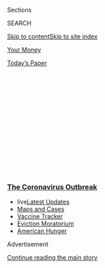 <div id="app">

<div>

<div>

<div>

<div class="NYTAppHideMasthead css-1q2w90k e1suatyy0">

<div class="section css-ui9rw0 e1suatyy2">

<div class="css-eph4ug er09x8g0">

<div class="css-6n7j50">

</div>

<span class="css-1dv1kvn">Sections</span>

<div class="css-10488qs">

<span class="css-1dv1kvn">SEARCH</span>

</div>

[Skip to content](#site-content)[Skip to site index](#site-index)

</div>

<div id="masthead-section-label" class="css-1wr3we4 eaxe0e00">

[Your
Money](https://www.nytimes3xbfgragh.onion/section/your-money)

</div>

<div class="css-10698na e1huz5gh0">

</div>

</div>

<div id="masthead-bar-one" class="section hasLinks css-15hmgas e1csuq9d3">

<div class="css-uqyvli e1csuq9d0">

</div>

<div class="css-1uqjmks e1csuq9d1">

</div>

<div class="css-9e9ivx">

[](https://myaccount.nytimes3xbfgragh.onion/auth/login?response_type=cookie&client_id=vi)

</div>

<div class="css-1bvtpon e1csuq9d2">

[Today’s
Paper](https://www.nytimes3xbfgragh.onion/section/todayspaper)

</div>

</div>

</div>

</div>

<div data-aria-hidden="false">

<div id="site-content" data-role="main">

<div>

<div class="css-1aor85t" style="opacity:0.000000001;z-index:-1;visibility:hidden">

<div class="css-1hqnpie">

<div class="css-epjblv">

<span class="css-17xtcya">[Your
Money](/section/your-money)</span><span class="css-x15j1o">|</span><span class="css-fwqvlz">How
to Build an Emergency Fund in the Middle of an
Emergency</span>

</div>

<div class="css-k008qs">

<div class="css-1iwv8en">

<span class="css-18z7m18"></span>

<div>

</div>

</div>

<span class="css-1n6z4y">https://nyti.ms/2WvZRZW</span>

<div class="css-1705lsu">

<div class="css-4xjgmj">

<div class="css-4skfbu" data-role="toolbar" data-aria-label="Social Media Share buttons, Save button, and Comments Panel with current comment count" data-testid="share-tools">

  - 
  - 
  - 
  - 
    
    <div class="css-6n7j50">
    
    </div>

  - 

</div>

</div>

</div>

</div>

</div>

</div>

<div class="css-13pd83m">

<div class="css-l9svim">

### [<span class="css-pa1jbp"><span class="css-1rxm0ex">The Coronavirus</span><span class="css-1rxm0ex"> Outbreak</span></span>](https://www.nytimes3xbfgragh.onion/news-event/coronavirus?name=styln-coronavirus-national&region=TOP_BANNER&block=storyline_menu_recirc&action=click&pgtype=Article&impression_id=f32f8f30-efb9-11ea-a193-7f67ec27f149&variant=undefined)

  - <span class="css-ousu42"><span class="css-12clwdu">live</span>[Latest
    Updates](https://www.nytimes3xbfgragh.onion/2020/09/05/world/coronavirus-covid.html?name=styln-coronavirus-national&region=TOP_BANNER&block=storyline_menu_recirc&action=click&pgtype=Article&impression_id=f32f8f31-efb9-11ea-a193-7f67ec27f149&variant=undefined)</span>
  - <span class="css-ousu42">[Maps and
    Cases](https://www.nytimes3xbfgragh.onion/interactive/2020/us/coronavirus-us-cases.html?name=styln-coronavirus-national&region=TOP_BANNER&block=storyline_menu_recirc&action=click&pgtype=Article&impression_id=f32f8f32-efb9-11ea-a193-7f67ec27f149&variant=undefined)</span>
  - <span class="css-ousu42">[Vaccine
    Tracker](https://www.nytimes3xbfgragh.onion/interactive/2020/science/coronavirus-vaccine-tracker.html?name=styln-coronavirus-national&region=TOP_BANNER&block=storyline_menu_recirc&action=click&pgtype=Article&impression_id=f32f8f33-efb9-11ea-a193-7f67ec27f149&variant=undefined)</span>
  - <span class="css-ousu42">[Eviction
    Moratorium](https://www.nytimes3xbfgragh.onion/2020/09/02/your-money/eviction-moratorium-covid.html?name=styln-coronavirus-national&region=TOP_BANNER&block=storyline_menu_recirc&action=click&pgtype=Article&impression_id=f32f8f34-efb9-11ea-a193-7f67ec27f149&variant=undefined)</span>
  - <span class="css-ousu42">[American
    Hunger](https://www.nytimes3xbfgragh.onion/interactive/2020/09/02/magazine/food-insecurity-hunger-us.html?name=styln-coronavirus-national&region=TOP_BANNER&block=storyline_menu_recirc&action=click&pgtype=Article&impression_id=f32f8f35-efb9-11ea-a193-7f67ec27f149&variant=undefined)</span>

</div>

</div>

<div id="top-wrapper" class="css-1sy8kpn">

<div id="top-slug" class="css-l9onyx">

Advertisement

</div>

[Continue reading the main
story](#after-top)

<div class="ad top-wrapper" style="text-align:center;height:100%;display:block;min-height:250px">

<div id="top" class="place-ad" data-position="top" data-size-key="top">

</div>

</div>

<div id="after-top">

</div>

</div>

<div>

<div id="sponsor-wrapper" class="css-1hyfx7x">

<div id="sponsor-slug" class="css-19vbshk">

Supported by

</div>

[Continue reading the main
story](#after-sponsor)

<div id="sponsor" class="ad sponsor-wrapper" style="text-align:center;height:100%;display:block">

</div>

<div id="after-sponsor">

</div>

</div>

<div class="css-186x18t">

your money adviser

</div>

<div class="css-1vkm6nb ehdk2mb0">

# How to Build an Emergency Fund in the Middle of an Emergency

</div>

Every little bit can
help.

<div class="css-79elbk" data-testid="photoviewer-wrapper">

<div class="css-z3e15g" data-testid="photoviewer-wrapper-hidden">

</div>

<div class="css-1a48zt4 ehw59r15" data-testid="photoviewer-children">

![<span class="css-cnj6d5 e1z0qqy90" itemprop="copyrightHolder"><span class="css-1ly73wi e1tej78p0">Credit...</span><span><span>Till
Lauer</span></span></span>](https://static01.graylady3jvrrxbe.onion/images/2020/03/20/business/20Adviser-illo/20Adviser-illo-articleLarge.jpg?quality=75&auto=webp&disable=upscale)

</div>

</div>

<div class="css-18e8msd">

<div class="css-vp77d3 epjyd6m0">

<div class="css-1baulvz">

By [<span class="css-1baulvz last-byline" itemprop="name">Ann
Carrns</span>](https://www.nytimes3xbfgragh.onion/by/ann-carrns)

</div>

</div>

  - 
    
    <div class="css-ld3wwf e16638kd2">
    
    March 20,
    2020
    
    </div>

  - 
    
    <div class="css-4xjgmj">
    
    <div class="css-d8bdto" data-role="toolbar" data-aria-label="Social Media Share buttons, Save button, and Comments Panel with current comment count" data-testid="share-tools">
    
      - 
      - 
      - 
      - 
        
        <div class="css-6n7j50">
        
        </div>
    
      - 
    
    </div>
    
    </div>

</div>

</div>

<div class="section meteredContent css-1r7ky0e" name="articleBody" itemprop="articleBody">

<div class="css-1fanzo5 StoryBodyCompanionColumn">

<div class="css-53u6y8">

The coronavirus is [rapidly
slowing](https://www.nytimes3xbfgragh.onion/2020/03/16/business/economy/coronavirus-us-economy-shutdown.html)
the U.S. economy and disrupting jobs. If you don’t have a rainy-day fund
already, it’s time to set aside whatever cash you can.

Most people think of [an emergency
fund](https://www.nytimes3xbfgragh.onion/2019/10/25/your-money/emergency-savings.html)
as something saved gradually, over time. But the crisis is here now for
many people — or soon will be, in the coming weeks — so a different
approach is needed.

“It’s hard to save a lot of money quickly on a modest income,” said
Stephen Brobeck, senior fellow with the Consumer Federation of America.
And compared with the last downturn, he said, the current economy has
many more people in [“gig” or freelance
jobs](https://www.nytimes3xbfgragh.onion/2020/03/18/technology/gig-economy-pandemic.html),
who generally aren’t eligible for unemployment benefits and whose
fluctuating income makes it hard to save.

Cash assistance may be coming from the federal government as part of its
response to the virus outbreak, but details are uncertain. So making a
plan on your own is wise.

</div>

</div>

<div class="css-1fanzo5 StoryBodyCompanionColumn">

<div class="css-53u6y8">

“The answer can’t be to do nothing,” said John Thompson, chief program
officer of the Financial Health Network, a nonprofit focused on
financial innovation.

One reason for hope: Even small cash cushions can help people stave off
disaster. [As little as
$250](https://www.urban.org/research/publication/thriving-residents-thriving-cities-family-financial-security-matters-cities)
can significantly reduce the risk that a family will miss paying a
utility bill or be evicted, research suggests.

“Each extra dollar saved” reduces the likelihood of having to skip bill
payments, said Mariel Beasley, a co-founder of Common Cents Lab, a
financial research group at Duke
University.

<div id="NYT_MAIN_CONTENT_1_REGION" class="css-9tf9ac">

<div>

<div id="styln-covid-updates-world" class="section interactive-content interactive-size-medium css-1ftcdic">

<div class="css-17ih8de interactive-body">

<div id="styln-briefing-block" data-asset-id="QXJ0aWNsZTpueXQ6Ly9hcnRpY2xlLzI5YzI0NTk0LWYzYTUtNTQ2ZS1hMWNmLWFkZWYxODdiZTJiOQ==">

<div class="briefing-block-header-section">

# [Latest Updates: The Coronavirus Outbreak](https://www.nytimes3xbfgragh.onion/2020/09/04/world/covid-19-coronavirus.html?action=click&pgtype=Article&state=default&region=MAIN_CONTENT_1&context=storylines_live_updates)

<div class="briefing-block-ts">

Updated 2020-09-05T12:05:40.998Z

</div>

</div>

  - [Research connects vaping to a higher chance of catching the virus —
    and suffering its worst
    effects.](https://www.nytimes3xbfgragh.onion/2020/09/04/world/covid-19-coronavirus.html?action=click&pgtype=Article&state=default&region=MAIN_CONTENT_1&context=storylines_live_updates#link-1654f6ad)
  - [Another college football game won’t be played as
    planned.](https://www.nytimes3xbfgragh.onion/2020/09/04/world/covid-19-coronavirus.html?action=click&pgtype=Article&state=default&region=MAIN_CONTENT_1&context=storylines_live_updates#link-52e4198a)
  - [Pharmaceutical companies plan a joint pledge on safety standards as
    they move vaccines to the
    marketplace.](https://www.nytimes3xbfgragh.onion/2020/09/04/world/covid-19-coronavirus.html?action=click&pgtype=Article&state=default&region=MAIN_CONTENT_1&context=storylines_live_updates#link-181cef0)

<div class="briefing-block-footer">

<div class="briefing-block-footer-meta">

[See more
updates](https://www.nytimes3xbfgragh.onion/2020/09/04/world/covid-19-coronavirus.html?action=click&pgtype=Article&state=default&region=MAIN_CONTENT_1&context=storylines_live_updates)

</div>

<div class="briefing-block-briefinglinks">

<span>More live coverage:</span>
[Markets](https://www.nytimes3xbfgragh.onion/live/2020/09/04/business/stock-market-today-coronavirus?action=click&pgtype=Article&state=default&region=MAIN_CONTENT_1&context=storylines_live_updates)

</div>

</div>

</div>

</div>

</div>

</div>

</div>

Americans’ lack of emergency savings is a longtime worry, even during
the strong economy of the past few years. Numerous surveys by the
[Federal
Reserve](https://www.federalreserve.gov/publications/2019-economic-well-being-of-us-households-in-2018-dealing-with-unexpected-expenses.htm)
have found that many households would struggle to handle an unexpected
$400 expense.

## So what to do?

First, try to get a handle on your income, Mr. Thompson said. Employers
often use computer systems to schedule shifts weeks in advance, so try
to find out if your hours will be cut so you can estimate how much of a
shortage you’re facing.

</div>

</div>

<div class="css-1fanzo5 StoryBodyCompanionColumn">

<div class="css-53u6y8">

Next, take stock of possible sources of cash and credit. It’s not
advisable to open new credit card accounts, but knowing the credit limit
on each card already in your wallet can help you get an idea of what you
can draw on if needed, Mr. Thompson said.

If you are expecting any sort of lump sum — whether a bonus or a
commission, or an income tax refund — set aside as much of it as you
can. Many Americans are now receiving tax refunds, and the amounts can
be substantial, in part because of the earned-income tax credit, which
particularly benefits families with children.

Among families getting a refund, the average is more than $3,000, or the
equivalent of [nearly six
weeks](https://institute.jpmorganchase.com/institute/research/household-income-spending/report-tax-refunds.htm#finding-2)
of take-home pay, according to a study of millions of customer accounts
by the JPMorgan Chase Institute, the research arm of the big bank. (The
study looked at data from 2015, 2016 and 2017. According to I.R.S.
statistics, the average refund as of March 5 was $3,012).

That could help provide a financial lifeline for the difficult weeks
ahead — but it isn’t a panacea, Mr. Thompson said.

<div id="NYT_MAIN_CONTENT_2_REGION" class="css-9tf9ac">

<div>

</div>

</div>

That’s because many people have earmarked their refunds for specific
expenditures, like paying down credit card debt or buying household
items. “For many people, the money is already spent,” he said.

Still, families getting tax refunds had, on average, more than a quarter
of their refunds remaining six months after receiving them, the Chase
research found. “A few hundred dollars can make a substantial
difference,” Mr. Thompson said.

Next, scrutinize spending, and cut where you can. It may feel harsh, but
belt tightening is the idea. Can you postpone a (no doubt much
anticipated) spring trip? Are there subscriptions you can do without
temporarily? (Many
[publications](https://www.adweek.com/digital/major-publishers-take-down-paywalls-for-coronavirus-coverage/)
are offering online coronavirus coverage free of charge.) Can you switch
to a less expensive cellphone plan for a few months?

</div>

</div>

<div class="css-1fanzo5 StoryBodyCompanionColumn">

<div class="css-53u6y8">

“Take a really aggressive approach,” Ms. Beasley said, and direct all
the savings to your emergency fund.

Depending on your circumstances, you may consider temporarily reducing
contributions to your retirement account and redirecting the money to an
emergency fund. It’s common for people to contribute to workplace
accounts like 401(k) plans yet lack emergency savings, Ms. Beasley said.
That’s because many employers automatically enroll workers in retirement
contributions from their
paycheck.

<div id="NYT_MAIN_CONTENT_3_REGION" class="css-9tf9ac">

<div>

<div id="styln-prism-freeform-1594220623585" class="section interactive-content interactive-size-medium css-1ftcdic">

<div class="css-17ih8de interactive-body">

<div id="prism-freeform-block-62914" class="css-19mumt8" data-role="complementary" data-storyline="The Coronavirus Outbreak" data-truncated="true" tabindex="0">

<div class="css-a8d9oz">

<div class="css-eb027h">

[](https://www.nytimes3xbfgragh.onion/news-event/coronavirus?action=click&pgtype=Article&state=default&region=MAIN_CONTENT_3&context=storylines_faq)

### The Coronavirus Outbreak ›

#### Frequently Asked Questions

Updated September 4, 2020

  - #### What are the symptoms of coronavirus?
    
      - In the beginning, the coronavirus [seemed like it was primarily
        a respiratory
        illness](https://www.nytimes3xbfgragh.onion/article/coronavirus-facts-history.html?action=click&pgtype=Article&state=default&region=MAIN_CONTENT_3&context=storylines_faq#link-6817bab5) —
        many patients had fever and chills, were weak and tired, and
        coughed a lot, though some people don’t show many symptoms at
        all. Those who seemed sickest had pneumonia or acute respiratory
        distress syndrome and received supplemental oxygen. By now,
        doctors have identified many more symptoms and syndromes. In
        April, [the C.D.C. added to the list of early
        signs](https://www.nytimes3xbfgragh.onion/2020/04/27/health/coronavirus-symptoms-cdc.html?action=click&pgtype=Article&state=default&region=MAIN_CONTENT_3&context=storylines_faq) sore
        throat, fever, chills and muscle aches. Gastrointestinal upset,
        such as diarrhea and nausea, has also been observed. Another
        telltale sign of infection may be a sudden, profound diminution
        of one’s [sense of smell and
        taste.](https://www.nytimes3xbfgragh.onion/2020/03/22/health/coronavirus-symptoms-smell-taste.html?action=click&pgtype=Article&state=default&region=MAIN_CONTENT_3&context=storylines_faq) Teenagers
        and young adults in some cases have developed painful red and
        purple lesions on their fingers and toes — nicknamed “Covid toe”
        — but few other serious symptoms.

  - #### Why is it safer to spend time together outside?
    
      - [Outdoor
        gatherings](https://www.nytimes3xbfgragh.onion/2020/05/15/us/coronavirus-what-to-do-outside.html?action=click&pgtype=Article&state=default&region=MAIN_CONTENT_3&context=storylines_faq) lower
        risk because wind disperses viral droplets, and sunlight can
        kill some of the virus. Open spaces prevent the virus from
        building up in concentrated amounts and being inhaled, which can
        happen when infected people exhale in a confined space for long
        stretches of time, said Dr. Julian W. Tang, a virologist at the
        University of Leicester.

  - #### Why does standing six feet away from others help?
    
      - The coronavirus spreads primarily through droplets from your
        mouth and nose, especially when you cough or sneeze. The C.D.C.,
        one of the organizations using that measure, [bases its
        recommendation of six
        feet](https://www.nytimes3xbfgragh.onion/2020/04/14/health/coronavirus-six-feet.html?action=click&pgtype=Article&state=default&region=MAIN_CONTENT_3&context=storylines_faq) on
        the idea that most large droplets that people expel when they
        cough or sneeze will fall to the ground within six feet. But six
        feet has never been a magic number that guarantees complete
        protection. Sneezes, for instance, can launch droplets a lot
        farther than six feet, [according to a recent
        study](https://jamanetwork.com/journals/jama/fullarticle/2763852).
        It's a rule of thumb: You should be safest standing six feet
        apart outside, especially when it's windy. But keep a mask on at
        all times, even when you think you’re far enough apart.

  - #### I have antibodies. Am I now immune?
    
      - As of right now,[ that seems likely, for at least several
        months.](https://www.nytimes3xbfgragh.onion/2020/07/22/health/covid-antibodies-herd-immunity.html?action=click&pgtype=Article&state=default&region=MAIN_CONTENT_3&context=storylines_faq) There
        have been frightening accounts of people suffering what seems to
        be a second bout of Covid-19. But experts say these patients may
        have a drawn-out course of infection, with the virus taking a
        slow toll weeks to months after initial exposure. People
        infected with the coronavirus typically
        [produce](https://www.nature.com/articles/s41586-020-2456-9) immune
        molecules called antibodies, which are [protective proteins made
        in response to an
        infection](https://www.nytimes3xbfgragh.onion/2020/05/07/health/coronavirus-antibody-prevalence.html?action=click&pgtype=Article&state=default&region=MAIN_CONTENT_3&context=storylines_faq)[.
        These antibodies
        may](https://www.nytimes3xbfgragh.onion/2020/05/07/health/coronavirus-antibody-prevalence.html?action=click&pgtype=Article&state=default&region=MAIN_CONTENT_3&context=storylines_faq) last
        in the body [only two to three
        months](https://www.nature.com/articles/s41591-020-0965-6),
        which may seem worrisome, but that’s perfectly normal after an
        acute infection subsides, said Dr. Michael Mina, an immunologist
        at Harvard University. It may be possible to get the coronavirus
        again, but it’s highly unlikely that it would be possible in a
        short window of time from initial infection or make people
        sicker the second time.

  - #### What are my rights if I am worried about going back to work?
    
      - Employers have to provide [a safe
        workplace](https://www.osha.gov/SLTC/covid-19/standards.html) with
        policies that protect everyone equally. [And if one of your
        co-workers tests positive for the coronavirus, the
        C.D.C.](https://www.nytimes3xbfgragh.onion/article/coronavirus-money-unemployment.html?action=click&pgtype=Article&state=default&region=MAIN_CONTENT_3&context=storylines_faq) has
        said that [employers should tell their
        employees](https://www.cdc.gov/coronavirus/2019-ncov/community/guidance-business-response.html) --
        without giving you the sick employee’s name -- that they may
        have been exposed to the
virus.

<div id="styln-survey-component-62914" class="styln-survey-component" data-surveyname="faq" data-surveystoryline="coronavirus">

</div>

</div>

<div class="css-6mllg9">

</div>

<div class="css-pmm6ed">

<span class="css-5gimkt"></span>

</div>

</div>

</div>

</div>

</div>

</div>

</div>

In general, it’s wise to keep contributing to retirement plans
regularly, because your money is buying more shares when prices are low.
But if your situation is dire, a cut is better than stopping entirely.
Ms. Beasley said one option might be to suspend contributions above any
match from your employer; that way, you’re still saving for your
long-term retirement. Just make sure — set a calendar reminder on your
phone, perhaps — to resume contributions once the crisis passes.

While it might not be something you have considered in the past, she
said, now is a good time to identify local food banks, or investigate
how to apply for government food
[benefits](https://www.benefits.gov/benefit/361), like the Supplemental
Nutrition Assistance Program (SNAP) and the Supplemental Nutrition
Program for Women, Infants and Children (WIC).

If you own a home, you could consider opening a home equity line of
credit as a financial backstop. The loans let you draw on your home
equity — the difference between the value of your home and any mortgage
you already have. At the end of 2019, nearly 45 million homeowners with
mortgages had “tappable” home equity, $119,000 on average, according to
the research firm [Black
Knight](https://cdn.blackknightinc.com/wp-content/uploads/2020/02/BKI_MM_Jan2020_Report.pdf).

Lines of credit generally carry lower interest rates than credit cards.
However, the loans are secured by your home, which means you risk
foreclosure if you miss payments. For that reason, Ms. Beasley said,
people should be cautious about using home equity.

Once you have a savings cushion, don’t feel bad about using the money if
you need it — that’s what it’s for. An emergency fund is different from
retirement savings, which are meant to grow over a long period.
Rainy-day accounts are meant to be drawn down and replenished so you can
use them again.

</div>

</div>

<div class="css-1fanzo5 StoryBodyCompanionColumn">

<div class="css-53u6y8">

“You’re not saving to create an account you never touch,” Mr. Thompson
said.

Here are some questions and answers about emergency savings:

**Do any employers offer emergency savings programs?**

Some employers have begun offering workers the option to save for
emergencies via payroll deduction, but the programs aren’t yet
widespread. Some employers offer one-time “hardship” grants to workers
who face an unexpected financial setback; amounts vary, but a maximum of
$2,500 is common. Often, the programs are geared toward helping people
during natural disasters, like hurricanes. Now many are adapting to help
workers affected by the coronavirus, said Doug Stockham, president of
the [Emergency Assistance
Foundation](https://emergencyassistancefdn.org/), which manages hardship
funds for employers.

Workers who can’t go to work because of the virus — perhaps because they
have to stay home with children or a sick member of their family —
should check with their human resources department to see if grants are
available and how to apply, Mr. Stockham said.

**Why save when banks are paying low interest rates?**

The main point of an emergency cushion isn’t to earn big returns; it’s
to have a reserve to cover necessary costs, until things — hopefully —
turn around. Some credit unions, including Affinity in Basking Ridge,
N.J., and Canvas in Englewood, Colo., offer “reverse tier” savings
accounts, which pay higher interest rates on low balances to encourage
saving. (Most banks offer higher rates on bigger balances, to attract
deposits.) At Affinity, for example, you can earn 2 percent on balances
below $2,500.

**Can I take a loan or hardship withdrawal from my 401(k)?**

Many companies allow [hardship
withdrawals](https://www.irs.gov/retirement-plans/hardships-early-withdrawals-and-loans)
or loans from 401(k) retirement plans, but doing so puts your long-term
retirement savings at risk. Hardship withdrawals don’t have to be paid
back but are taxable as income and may result in penalties. Loans aren’t
taxable but must be repaid, and they can be risky because if you leave
your employer you generally have to repay the loan quickly, said J.
Michael Collins, director of the Center for Financial Security at the
University of Wisconsin-Madison.

</div>

</div>

</div>

<div>

</div>

<div>

</div>

<div>

</div>

<div>

<div id="bottom-wrapper" class="css-1ede5it">

<div id="bottom-slug" class="css-l9onyx">

Advertisement

</div>

[Continue reading the main
story](#after-bottom)

<div id="bottom" class="ad bottom-wrapper" style="text-align:center;height:100%;display:block;min-height:90px">

</div>

<div id="after-bottom">

</div>

</div>

</div>

</div>

</div>

## Site Index

<div>

</div>

## Site Information Navigation

  - [© <span>2020</span> <span>The New York Times
    Company</span>](https://help.nytimes3xbfgragh.onion/hc/en-us/articles/115014792127-Copyright-notice)

<!-- end list -->

  - [NYTCo](https://www.nytco.com/)
  - [Contact
    Us](https://help.nytimes3xbfgragh.onion/hc/en-us/articles/115015385887-Contact-Us)
  - [Work with us](https://www.nytco.com/careers/)
  - [Advertise](https://nytmediakit.com/)
  - [T Brand Studio](http://www.tbrandstudio.com/)
  - [Your Ad
    Choices](https://www.nytimes3xbfgragh.onion/privacy/cookie-policy#how-do-i-manage-trackers)
  - [Privacy](https://www.nytimes3xbfgragh.onion/privacy)
  - [Terms of
    Service](https://help.nytimes3xbfgragh.onion/hc/en-us/articles/115014893428-Terms-of-service)
  - [Terms of
    Sale](https://help.nytimes3xbfgragh.onion/hc/en-us/articles/115014893968-Terms-of-sale)
  - [Site
    Map](https://spiderbites.nytimes3xbfgragh.onion)
  - [Help](https://help.nytimes3xbfgragh.onion/hc/en-us)
  - [Subscriptions](https://www.nytimes3xbfgragh.onion/subscription?campaignId=37WXW)

</div>

</div>

</div>

</div>
